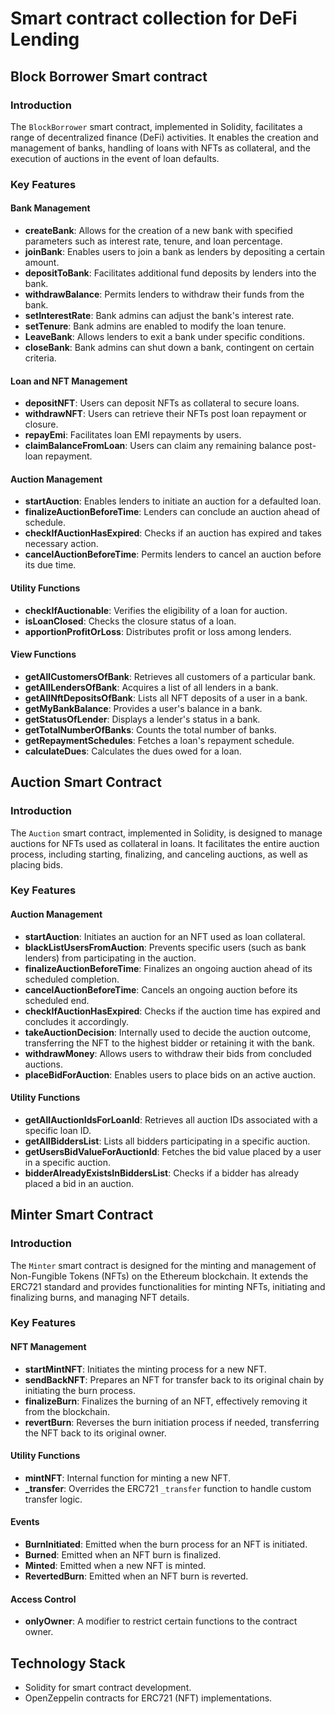 # Smart contract collection for DeFi Lending

## Block Borrower Smart contract

### Introduction
The `BlockBorrower` smart contract, implemented in Solidity, facilitates a range of decentralized finance (DeFi) activities. It enables the creation and management of banks, handling of loans with NFTs as collateral, and the execution of auctions in the event of loan defaults.

### Key Features

#### Bank Management
- **createBank**: Allows for the creation of a new bank with specified parameters such as interest rate, tenure, and loan percentage.
- **joinBank**: Enables users to join a bank as lenders by depositing a certain amount.
- **depositToBank**: Facilitates additional fund deposits by lenders into the bank.
- **withdrawBalance**: Permits lenders to withdraw their funds from the bank.
- **setInterestRate**: Bank admins can adjust the bank's interest rate.
- **setTenure**: Bank admins are enabled to modify the loan tenure.
- **LeaveBank**: Allows lenders to exit a bank under specific conditions.
- **closeBank**: Bank admins can shut down a bank, contingent on certain criteria.

#### Loan and NFT Management
- **depositNFT**: Users can deposit NFTs as collateral to secure loans.
- **withdrawNFT**: Users can retrieve their NFTs post loan repayment or closure.
- **repayEmi**: Facilitates loan EMI repayments by users.
- **claimBalanceFromLoan**: Users can claim any remaining balance post-loan repayment.

#### Auction Management
- **startAuction**: Enables lenders to initiate an auction for a defaulted loan.
- **finalizeAuctionBeforeTime**: Lenders can conclude an auction ahead of schedule.
- **checkIfAuctionHasExpired**: Checks if an auction has expired and takes necessary action.
- **cancelAuctionBeforeTime**: Permits lenders to cancel an auction before its due time.

#### Utility Functions
- **checkIfAuctionable**: Verifies the eligibility of a loan for auction.
- **isLoanClosed**: Checks the closure status of a loan.
- **apportionProfitOrLoss**: Distributes profit or loss among lenders.

#### View Functions
- **getAllCustomersOfBank**: Retrieves all customers of a particular bank.
- **getAllLendersOfBank**: Acquires a list of all lenders in a bank.
- **getAllNftDepositsOfBank**: Lists all NFT deposits of a user in a bank.
- **getMyBankBalance**: Provides a user's balance in a bank.
- **getStatusOfLender**: Displays a lender's status in a bank.
- **getTotalNumberOfBanks**: Counts the total number of banks.
- **getRepaymentSchedules**: Fetches a loan's repayment schedule.
- **calculateDues**: Calculates the dues owed for a loan.


## Auction Smart Contract

### Introduction
The `Auction` smart contract, implemented in Solidity, is designed to manage auctions for NFTs used as collateral in loans. It facilitates the entire auction process, including starting, finalizing, and canceling auctions, as well as placing bids.

### Key Features

#### Auction Management
- **startAuction**: Initiates an auction for an NFT used as loan collateral.
- **blackListUsersFromAuction**: Prevents specific users (such as bank lenders) from participating in the auction.
- **finalizeAuctionBeforeTime**: Finalizes an ongoing auction ahead of its scheduled completion.
- **cancelAuctionBeforeTime**: Cancels an ongoing auction before its scheduled end.
- **checkIfAuctionHasExpired**: Checks if the auction time has expired and concludes it accordingly.
- **takeAuctionDecision**: Internally used to decide the auction outcome, transferring the NFT to the highest bidder or retaining it with the bank.
- **withdrawMoney**: Allows users to withdraw their bids from concluded auctions.
- **placeBidForAuction**: Enables users to place bids on an active auction.

#### Utility Functions
- **getAllAuctionIdsForLoanId**: Retrieves all auction IDs associated with a specific loan ID.
- **getAllBiddersList**: Lists all bidders participating in a specific auction.
- **getUsersBidValueForAuctionId**: Fetches the bid value placed by a user in a specific auction.
- **bidderAlreadyExistsInBiddersList**: Checks if a bidder has already placed a bid in an auction.

## Minter Smart Contract

### Introduction
The `Minter` smart contract is designed for the minting and management of Non-Fungible Tokens (NFTs) on the Ethereum blockchain. It extends the ERC721 standard and provides functionalities for minting NFTs, initiating and finalizing burns, and managing NFT details.

### Key Features

#### NFT Management
- **startMintNFT**: Initiates the minting process for a new NFT.
- **sendBackNFT**: Prepares an NFT for transfer back to its original chain by initiating the burn process.
- **finalizeBurn**: Finalizes the burning of an NFT, effectively removing it from the blockchain.
- **revertBurn**: Reverses the burn initiation process if needed, transferring the NFT back to its original owner.

#### Utility Functions
- **mintNFT**: Internal function for minting a new NFT.
- **_transfer**: Overrides the ERC721 `_transfer` function to handle custom transfer logic.

#### Events
- **BurnInitiated**: Emitted when the burn process for an NFT is initiated.
- **Burned**: Emitted when an NFT burn is finalized.
- **Minted**: Emitted when a new NFT is minted.
- **RevertedBurn**: Emitted when an NFT burn is reverted.

#### Access Control
- **onlyOwner**: A modifier to restrict certain functions to the contract owner.



## Technology Stack
- Solidity for smart contract development.
- OpenZeppelin contracts for ERC721 (NFT) implementations.